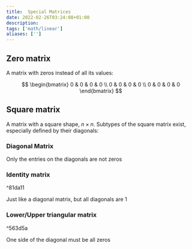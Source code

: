 ```yaml
---
title:  Special Matrices
date: 2022-02-26T03:24:08+01:00
description: 
tags: ['math/linear']
aliases: ['']
---
```


## Zero matrix
A matrix with zeros instead of all its values:

$$
\begin{bmatrix}
0 & 0 & 0 & 0 \\
0 & 0 & 0 & 0 \\
0 & 0 & 0 & 0 
\end{bmatrix}
$$

## Square matrix
A matrix with a square shape, $n \times n$. Subtypes of the square matrix exist, especially defined by their diagonals:

### Diagonal Matrix
Only the entries on the diagonals are not zeros

### Identity matrix

^81da11

Just like a diagonal matrix, but all diagonals are 1

### Lower/Upper triangular matrix

^563d5a

One side of the diagonal must be all zeros